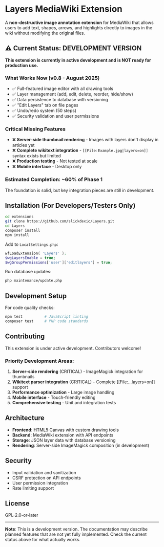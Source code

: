 # Layers MediaWiki Extension

A **non-destructive image annotation extension** for MediaWiki that allows users to add text, shapes, arrows, and highlights directly to images in the wiki without modifying the original files.

## ⚠️ Current Status: DEVELOPMENT VERSION

**This extension is currently in active development and is NOT ready for production use.**

### What Works Now (v0.8 - August 2025)
- ✅ Full-featured image editor with all drawing tools
- ✅ Layer management (add, edit, delete, reorder, hide/show)
- ✅ Data persistence to database with versioning
- ✅ "Edit Layers" tab on file pages
- ✅ Undo/redo system (50 steps)
- ✅ Security validation and user permissions

### Critical Missing Features
- ❌ **Server-side thumbnail rendering** - Images with layers don't display in articles yet
- ❌ **Complete wikitext integration** - `[[File:Example.jpg|layers=on]]` syntax exists but limited
- ❌ **Production testing** - Not tested at scale
- ❌ **Mobile interface** - Desktop only

### Estimated Completion: ~60% of Phase 1
The foundation is solid, but key integration pieces are still in development.

## Installation (For Developers/Testers Only)

```bash
cd extensions
git clone https://github.com/slickdexic/Layers.git
cd Layers
composer install
npm install
```

Add to `LocalSettings.php`:
```php
wfLoadExtension( 'Layers' );
$wgLayersEnable = true;
$wgGroupPermissions['user']['editlayers'] = true;
```

Run database updates:
```bash
php maintenance/update.php
```

## Development Setup

For code quality checks:
```bash
npm test          # JavaScript linting
composer test     # PHP code standards
```

## Contributing

This extension is under active development. Contributors welcome!

### Priority Development Areas:
1. **Server-side rendering** (CRITICAL) - ImageMagick integration for thumbnails
2. **Wikitext parser integration** (CRITICAL) - Complete [[File:...layers=on]] support  
3. **Performance optimization** - Large image handling
4. **Mobile interface** - Touch-friendly editing
5. **Comprehensive testing** - Unit and integration tests

## Architecture

- **Frontend**: HTML5 Canvas with custom drawing tools
- **Backend**: MediaWiki extension with API endpoints
- **Storage**: JSON layer data with database versioning
- **Rendering**: Server-side ImageMagick composition (in development)

## Security

- Input validation and sanitization
- CSRF protection on API endpoints
- User permission integration
- Rate limiting support

## License

GPL-2.0-or-later

---

**Note**: This is a development version. The documentation may describe planned features that are not yet fully implemented. Check the current status above for what actually works.
